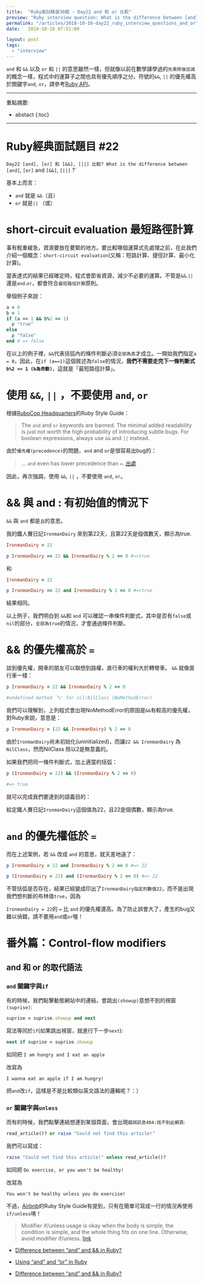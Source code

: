```yaml
---
title:  "Ruby面試精選30題 - Day22 and 和 or 比較"
preview: "Ruby interview question: What is the difference between [and], [or]"
permalink: "/articles/2018-10-16-day22_ruby_interview_questions_and_or"
date:   2018-10-16 07:51:00

layout: post
tags: 
  - "interview"
---
```


`and` 和 `&&` 以及 `or` 和 `||` 的意思雖然一樣，但就像以前在數學課學過的`先乘除後加減`的概念一樣，程式中的運算子之間也具有優先順序之分。符號的`&&`, `||` 的優先權高於關鍵字`and`, `or`，請參考[Ruby API](https://ruby-doc.com/core/doc/keywords_rdoc.html)。

<!-- more -->

---

重點摘要:
* abstact
{:toc}

---

# Ruby經典面試題目 #22

`Day22 [and], [or] 和 [&&], [||] 比較? What is the difference between [and]`, `[or]` and `[&&]`, `[||]` ?`

<!-- more -->

基本上而言：

* `and` 就是 `&&`（且）
* `or` 就是`||` （或）

# short-circuit evaluation 最短路徑計算

事有輕重緩急，資源要放在要緊的地方。要比較哪個運算式先處理之前，在此我們介紹一個概念：`short-circuit evaluation`(又稱：短路計算、捷徑計算、最小化計算)。

當表達式的結果已經確定時，程式會節省資源，減少不必要的運算。不管是`&&`.`||`還是`and`.`or`，都會符合`最短路徑計算`原則。

舉個例子來說：

```ruby
a = 0
b = 1
if (a == 1 && b%2 == 1)
  p "true"  
else
  p "false"
end # => false
```

在以上的例子裡，`&&`代表括弧內的條件判斷必須`全部為真`才成立。一開始我們指定`a = 0`，因此，在`if (a==1)`這個敘述為`false`的情況，**我們不需要走完下一條判斷式`b%2 == 1 (b為奇數)`**，這就是「最短路徑計算」。

# 使用 `&&`, `||` ，不要使用 `and`, `or`

根據[RuboCop Headquarters](https://github.com/rubocop-hq/ruby-style-guide)的Ruby Style Guide：
> The `and` and `or` keywords are banned. The minimal added readability is just not worth the high probability of introducing subtle bugs. For boolean expressions, always use `&&` and `||` instead.

由於`優先權(precedence)`的問題，`and` and `or`是很容易出bug的：

>... `and` even has lower precedence than `=`. [出處](https://stackoverflow.com/questions/1426826/difference-between-and-and-in-ruby)

因此，再次強調，使用 `&&`, `||` ，不要使用 `and`, `or`。

# && 與 and : 有初始值的情況下

`&&` 與 `and` 都是`且`的意思。

我的鐵人賽日記`IronmanDairy` 來到第22天，且第22天是個偶數天，顯示為true.

```ruby
IronmanDairy = 22

p IronmanDairy == 22 && IronmanDairy % 2 == 0 #=>true
```

和

```ruby
IronmanDairy = 22

p IronmanDairy == 22 and IronmanDairy % 2 == 0 #=>true
```

結果相同。

以上例子，我們明白到 `&&`和 `and` 可以確認一串條件判斷式，其中是否有`false`或`nil`的部分，`全部為true`的情況，才會通過條件判斷。


# && 的優先權高於 `=`

談到優先權，開車的朋友可以聯想到路權，直行車的權利大於轉彎車。 `&&` 就像直行車一樣：

```ruby
p IronmanDairy = 22 && IronmanDairy % 2 == 0

#undefined method `%' for nil:NilClass (NoMethodError)
```

我們可以理解到，上列程式會出現NoMethodError的原因是`&&`有較高的優先權，對Ruby來說，意思是：

```ruby
p IronmanDairy = (22 && IronmanDairy) % 2 == 0
```

由於`IronmanDairy`尚未初始化(uninitialized)，而讓`22 && IronmanDairy` 為`NilClass`，然而NilClass 除以2是無意義的。

如果我們把同一條件判斷式，加上適當的括弧：

```ruby
p (IronmanDairy = 22) && (IronmanDairy % 2 == 0)

#=> true
```

就可以完成我們要達到的語義目的：

給定鐵人賽日記`IronmanDairy`這個值為22，且22是個偶數，顯示為true.

# `and` 的優先權低於 `=`

而在上述案例，若 `&&` 改成 `and` 的意思，就天差地遠了：

```ruby
p IronmanDairy = 22 and IronmanDairy % 2 == 0 #=> 22

p (IronmanDairy = 22) and (IronmanDairy % 2 == 0) #=> 22
```

不管括弧是否存在，結果已經變成印出了`IronmanDairy指定的數值22`，而不是出現我們想判斷的布林值`true`，因為

`IronmanDairy = 22`的 `=` 比 `and` 的優先權還高。為了防止誤會大了，產生的bug又難以偵錯，請不要用`and`或`or`喔！

# 番外篇：Control-flow modifiers

## and 和 or 的取代語法

### `and` 關鍵字與`if`

有的時候，我們點擊動態網站中的連結，會跳出`(showup)`意想不到的視窗`(suprise)`:

```ruby
suprise = suprise.showup and next
```

寫法等同於`if`(如果跳出視窗，就進行下一步`next`):

```ruby
next if suprise = suprise.showup
```

如同把 `I am hungry and I eat an apple`

改寫為

`I wanna eat an apple if I am hungry!`

把`and`改`if`，這樣是不是比較類似英文語法的邏輯呢？：）

### `or` 關鍵字與`unless`

而有的時候，我們點擊連結想連到某個頁面，會出現`錯誤訊息404:找不到此網頁`:

```ruby
read_article()? or raise "Could not find this article!"
```

我們可以寫成：

```ruby
raise "Could not find this article!" unless read_article()?
```

如同把 `Do exercise, or you won't be healthy!`

改寫為

`You won't be healthy unless you do exercise!`

不過，[Airbnb](https://github.com/airbnb/ruby)的Ruby Style Guide有提到，只有在簡單可寫成一行的情況再使用`if/unless`唷！

> Modifier if/unless usage is okay when the body is simple, the condition is simple, and the whole thing fits on one line. Otherwise, avoid modifier if/unless. [link](https://github.com/airbnb/ruby)

* [Difference between “and” and && in Ruby?](https://stackoverflow.com/questions/1426826/difference-between-and-and-in-ruby)

* [Using “and” and “or” in Ruby](http://www.virtuouscode.com/2010/08/02/using-and-and-or-in-ruby/)

* [Difference between “and” and && in Ruby?](https://stackoverflow.com/questions/1426826/difference-between-and-and-in-ruby)
